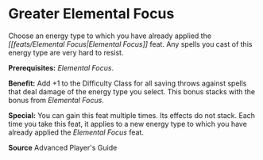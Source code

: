 ﻿---
cssclass: [feats]

---
# Greater Elemental Focus

Choose an energy type to which you have already applied the _[[feats/Elemental Focus|Elemental Focus]]_ feat. Any spells you cast of this energy type are very hard to resist.

**Prerequisites:** _Elemental Focus_.

**Benefit:** Add +1 to the Difficulty Class for all saving throws against spells that deal damage of the energy type you select. This bonus stacks with the bonus from _Elemental Focus_.

**Special:** You can gain this feat multiple times. Its effects do not stack. Each time you take this feat, it applies to a new energy type to which you have already applied the _Elemental Focus_ feat.

**Source** Advanced Player's Guide